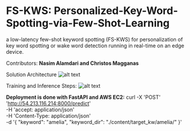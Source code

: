 # FS-KWS: Personalized-Key-Word-Spotting-via-Few-Shot-Learning
a low-latency few-shot keyword spotting (FS-KWS) for personalization of key word spotting  or wake word detection running in real-time on an edge device.

Contributors: **Nasim Alamdari and Christos Magganas**

Solution Architecture
![alt text](https://drive.google.com/file/d/1-LrUfbBSF1NQKUMHUYhqmB4JvlnXeO8D/view?usp=sharing)


Training and Inference Steps:
![alt text](https://drive.google.com/file/d/1DrQ5khw5q7iIX9OeNztKqrgv9yT8Uzl8/view?usp=sharing)


**Deployment is done with FastAPI and AWS EC2:**
curl -X 'POST' \
  'http://54.213.116.214:8000/predict' \
  -H 'accept: application/json' \
  -H 'Content-Type: application/json' \
  -d '{
  "keyword": "amelia",
  "keyword_dir": "./content/target_kw/amelia/"
}'




